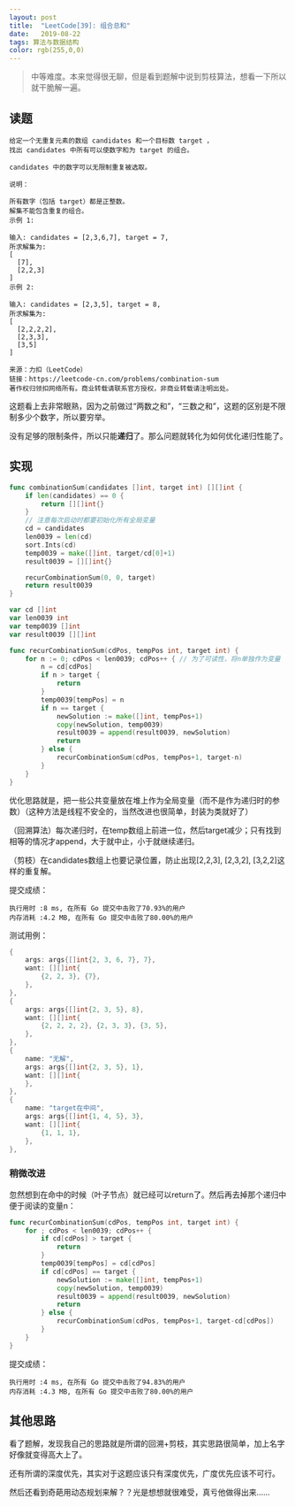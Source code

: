 ```yaml
---
layout: post
title:  "LeetCode[39]: 组合总和"
date:   2019-08-22
tags: 算法与数据结构
color: rgb(255,0,0)
---
```


> 中等难度。本来觉得很无聊，但是看到题解中说到剪枝算法，想看一下所以就干脆解一遍。

## 读题

```text
给定一个无重复元素的数组 candidates 和一个目标数 target ，
找出 candidates 中所有可以使数字和为 target 的组合。

candidates 中的数字可以无限制重复被选取。

说明：

所有数字（包括 target）都是正整数。
解集不能包含重复的组合。 
示例 1:

输入: candidates = [2,3,6,7], target = 7,
所求解集为:
[
  [7],
  [2,2,3]
]
示例 2:

输入: candidates = [2,3,5], target = 8,
所求解集为:
[
  [2,2,2,2],
  [2,3,3],
  [3,5]
]

来源：力扣（LeetCode）
链接：https://leetcode-cn.com/problems/combination-sum
著作权归领扣网络所有。商业转载请联系官方授权，非商业转载请注明出处。
```

这题看上去非常眼熟，因为之前做过“两数之和”，“三数之和”，这题的区别是不限制多少个数字，所以要穷举。

没有足够的限制条件，所以只能**递归**了。那么问题就转化为如何优化递归性能了。

## 实现

```go
func combinationSum(candidates []int, target int) [][]int {
    if len(candidates) == 0 {
        return [][]int{}
    }
    // 注意每次启动时都要初始化所有全局变量
    cd = candidates
    len0039 = len(cd)
    sort.Ints(cd)
    temp0039 = make([]int, target/cd[0]+1)
    result0039 = [][]int{}

    recurCombinationSum(0, 0, target)
    return result0039
}

var cd []int
var len0039 int
var temp0039 []int
var result0039 [][]int

func recurCombinationSum(cdPos, tempPos int, target int) {
    for n := 0; cdPos < len0039; cdPos++ { // 为了可读性，将n单独作为变量
        n = cd[cdPos]
        if n > target {
            return
        }
        temp0039[tempPos] = n
        if n == target {
            newSolution := make([]int, tempPos+1)
            copy(newSolution, temp0039)
            result0039 = append(result0039, newSolution)
            return
        } else {
            recurCombinationSum(cdPos, tempPos+1, target-n)
        }
    }
}
```

优化思路就是，把一些公共变量放在堆上作为全局变量（而不是作为递归时的参数）（这种方法是线程不安全的，当然改进也很简单，封装为类就好了）

（回溯算法）每次递归时，在temp数组上前进一位，然后target减少；只有找到相等的情况才append，大于就中止，小于就继续递归。

（剪枝）在candidates数组上也要记录位置，防止出现\[2,2,3\], \[2,3,2\], \[3,2,2\]这样的重复解。

提交成绩：

```text
执行用时 :8 ms, 在所有 Go 提交中击败了70.93%的用户
内存消耗 :4.2 MB, 在所有 Go 提交中击败了80.00%的用户
```

测试用例：

```go
{
    args: args{[]int{2, 3, 6, 7}, 7},
    want: [][]int{
        {2, 2, 3}, {7},
    },
},
{
    args: args{[]int{2, 3, 5}, 8},
    want: [][]int{
        {2, 2, 2, 2}, {2, 3, 3}, {3, 5},
    },
},
{
    name: "无解",
    args: args{[]int{2, 3, 5}, 1},
    want: [][]int{
    },
},
{
    name: "target在中间",
    args: args{[]int{1, 4, 5}, 3},
    want: [][]int{
        {1, 1, 1},
    },
},
```

### 稍微改进

忽然想到在命中的时候（叶子节点）就已经可以return了。然后再去掉那个递归中便于阅读的变量n：

```go
func recurCombinationSum(cdPos, tempPos int, target int) {
    for ; cdPos < len0039; cdPos++ {
        if cd[cdPos] > target {
            return
        }
        temp0039[tempPos] = cd[cdPos]
        if cd[cdPos] == target {
            newSolution := make([]int, tempPos+1)
            copy(newSolution, temp0039)
            result0039 = append(result0039, newSolution)
            return
        } else {
            recurCombinationSum(cdPos, tempPos+1, target-cd[cdPos])
        }
    }
}
```

提交成绩：

```text
执行用时 :4 ms, 在所有 Go 提交中击败了94.83%的用户
内存消耗 :4.3 MB, 在所有 Go 提交中击败了80.00%的用户
```

## 其他思路

看了题解，发现我自己的思路就是所谓的回溯+剪枝，其实思路很简单，加上名字好像就变得高大上了。

还有所谓的深度优先，其实对于这题应该只有深度优先，广度优先应该不可行。

然后还看到奇葩用动态规划来解？？光是想想就很难受，真亏他做得出来……
